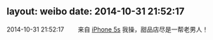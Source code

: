 layout: weibo
date: 2014-10-31 21:52:17
---
<meta name="referrer" content="no-referrer" />

2014-10-31 21:52:17  &nbsp;&nbsp;&nbsp;&nbsp;&nbsp;&nbsp; 来自 <a href="sinaweibo://customweibosource" rel="nofollow">iPhone 5s</a>
我操，甜品店尽是一帮老男人！ ​​​

